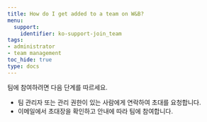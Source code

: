 ```yaml
---
title: How do I get added to a team on W&B?
menu:
  support:
    identifier: ko-support-join_team
tags:
- administrator
- team management
toc_hide: true
type: docs
---
```


팀에 참여하려면 다음 단계를 따르세요.

- 팀 관리자 또는 관리 권한이 있는 사람에게 연락하여 초대를 요청합니다.
- 이메일에서 초대장을 확인하고 안내에 따라 팀에 참여합니다.

